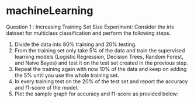 # machineLearning


Question 1 : Increasing Training Set Size Experiment: Consider the iris dataset for multiclass
classification and perform the following steps.
1. Divide the data into 80% training and 20% testing.
2. From the training set only take 5% of the data and train the supervised learning models (Logistic Regression, Decision Trees, Random
Forest, and Naive Bayes) and test it on the test set created in the previous step.
3. Repeat the training again with now 10% of the data and keep on adding the 5% until you use the whole training set.
4. In every training test on the 20% of the test set and report the accuracy and f1-score of the model.
5. Plot the sample graph for accuracy and f1-score as provided below:
